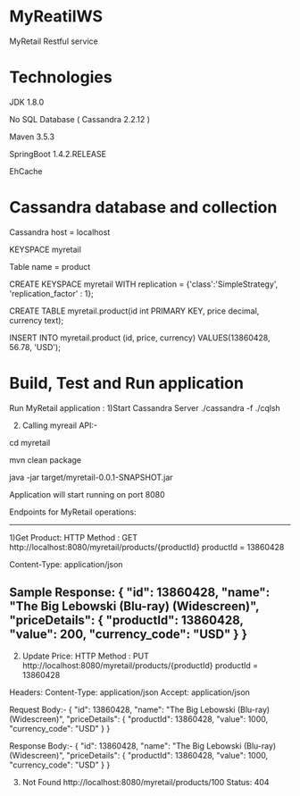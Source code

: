 # MyReatilWS

MyRetail Restful service

# Technologies

JDK 1.8.0

No SQL Database ( Cassandra 2.2.12 )

Maven 3.5.3

SpringBoot 1.4.2.RELEASE

EhCache 

# Cassandra database and collection

Cassandra host = localhost

KEYSPACE myretail

Table name = product



CREATE KEYSPACE myretail WITH replication = {'class':'SimpleStrategy', 'replication_factor' : 1};

CREATE TABLE myretail.product(id int PRIMARY KEY, price decimal, currency text);

INSERT INTO myretail.product (id, price, currency) VALUES(13860428, 56.78, 'USD');


# Build, Test and Run application 



Run MyRetail application :
1)Start Cassandra Server
./cassandra -f
./cqlsh



2) Calling myreail API:-

cd myretail

mvn clean package

java -jar target/myretail-0.0.1-SNAPSHOT.jar

Application will start running on port 8080


Endpoints for MyRetail operations:

-----------------------
1)Get Product:
HTTP Method : GET
http://localhost:8080/myretail/products/{productId}
productId = 13860428

Content-Type: application/json

Sample Response:
{
    "id": 13860428,
    "name": "The Big Lebowski (Blu-ray) (Widescreen)",
    "priceDetails": {
        "productId": 13860428,
        "value": 200,
        "currency_code": "USD"
    }
}
-----------------------
2) Update Price:
HTTP Method : PUT
http://localhost:8080/myretail/products/{productId}
productId = 13860428

Headers:
Content-Type: application/json
Accept: application/json

Request Body:-
{
    "id": 13860428,
    "name": "The Big Lebowski (Blu-ray) (Widescreen)",
    "priceDetails": {
        "productId": 13860428,
        "value": 1000,
        "currency_code": "USD"
    }
}

Response Body:-
{
    "id": 13860428,
    "name": "The Big Lebowski (Blu-ray) (Widescreen)",
    "priceDetails": {
        "productId": 13860428,
        "value": 1000,
        "currency_code": "USD"
    }
}

3) Not Found
http://localhost:8080/myretail/products/100
Status: 404

